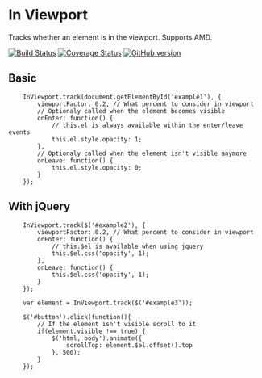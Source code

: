# In Viewport

Tracks whether an element is in the viewport. Supports AMD.

[![Build Status](https://travis-ci.org/isuttell/in-viewport.svg)](https://travis-ci.org/isuttell/in-viewport)
[![Coverage Status](https://img.shields.io/coveralls/isuttell/in-viewport.svg)](https://coveralls.io/r/isuttell/in-viewport)
[![GitHub version](https://badge.fury.io/gh/isuttell%2Fin-viewport.svg)](http://badge.fury.io/gh/isuttell%2Fin-viewport)

## Basic

````
    InViewport.track(document.getElementById('example1'), {
        viewportFactor: 0.2, // What percent to consider in viewport
        // Optionaly called when the element becomes visible
        onEnter: function() {
            // this.el is always available within the enter/leave events
            this.el.style.opacity: 1;
        },
        // Optionaly called when the element isn't visible anymore
        onLeave: function() {
            this.el.style.opacity: 0;
        }
    });
````

## With jQuery

````
    InViewport.track($('#example2'), {
        viewportFactor: 0.2, // What percent to consider in viewport
        onEnter: function() {
            // this.$el is available when using jquery
            this.$el.css('opacity', 1);
        },
        onLeave: function() {
            this.$el.css('opacity', 1);
        }
    });
````


````
    var element = InViewport.track($('#example3'));

    $('#button').click(function(){
        // If the element isn't visible scroll to it
        if(element.visible !== true) {
            $('html, body').animate({
                scrollTop: element.$el.offset().top
            }, 500);
        }
    });
````
